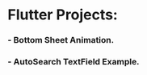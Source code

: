 # Flutter Projects:             
 
### - Bottom Sheet Animation.
### - AutoSearch TextField Example.
